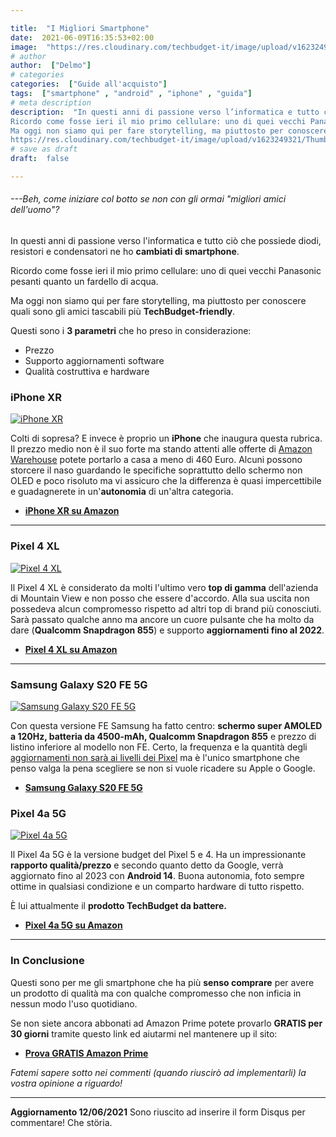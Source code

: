 ```yaml
---

title:  "I Migliori Smartphone"
date:  2021-06-09T16:35:53+02:00
image:  "https://res.cloudinary.com/techbudget-it/image/upload/v1623249321/Thumbnails/telephone-586268_1920_me7b9y.jpg"
# author
author:  ["Delmo"]
# categories
categories:  ["Guide all'acquisto"]
tags:  ["smartphone" , "android" , "iphone" , "guida"]
# meta description
description:  "In questi anni di passione verso l’informatica e tutto ciò che possiede diodi, resistori e condensatori ne ho cambiati di smartphone.
Ricordo come fosse ieri il mio primo cellulare: uno di quei vecchi Panasonic pesanti quanto un fardello di acqua.
Ma oggi non siamo qui per fare storytelling, ma piuttosto per conoscere quali sono gli amici tascabili più TechBudget-friendly.
https://res.cloudinary.com/techbudget-it/image/upload/v1623249321/Thumbnails/telephone-586268_1920_me7b9y.jpg"
# save as draft
draft:  false

---
```


###### ---Beh, come iniziare col botto se non con gli ormai "migliori amici dell'uomo"?

In questi anni di passione verso l'informatica e tutto ciò che possiede diodi, resistori e condensatori ne ho **cambiati di smartphone**.

Ricordo come fosse ieri il mio primo cellulare: uno di quei vecchi Panasonic pesanti quanto un fardello di acqua.

Ma oggi non siamo qui per fare storytelling, ma piuttosto per conoscere quali sono gli amici tascabili più **TechBudget-friendly**.

Questi sono i **3 parametri** che ho preso in considerazione:

- Prezzo
- Supporto aggiornamenti software
- Qualità costruttiva e hardware

### iPhone XR

[![iPhone XR](https://store.storeimages.cdn-apple.com/4668/as-images.apple.com/is/refurb-iphone-xr-black-gallery-2020?wid=2000&hei=2000&fmt=jpeg&qlt=95&.v=1578943274486)](https://amzn.to/3waruab)

Colti di sopresa? E invece è proprio un **iPhone** che inaugura questa rubrica. Il prezzo medio non è il suo forte ma stando attenti alle offerte di [Amazon Warehouse](https://amzn.to/3gqNFC3) potete portarlo a casa a meno di 460 Euro. Alcuni possono storcere il naso guardando le specifiche soprattutto dello schermo non OLED e poco risoluto ma vi assicuro che la differenza è quasi impercettibile e guadagnerete in un'**autonomia** di un'altra categoria.

- **[iPhone XR su Amazon](https://amzn.to/3waruab)**

___

### Pixel 4 XL

[![Pixel 4 XL](https://images-na.ssl-images-amazon.com/images/I/71Ns3Z6KFcL._AC_SY450_.jpg)](https://amzn.to/3v7lE8e)

Il Pixel 4 XL è considerato da molti l'ultimo vero **top di gamma** dell'azienda di Mountain View e non posso che essere d'accordo. Alla sua uscita non possedeva alcun compromesso rispetto ad altri top di brand più conosciuti. Sarà passato qualche anno ma ancore un cuore pulsante che ha molto da dare (**Qualcomm Snapdragon 855**) e supporto **aggiornamenti fino al 2022**.

- **[Pixel 4 XL su Amazon](https://amzn.to/3v7lE8e)**

___

### Samsung Galaxy S20 FE 5G

[![Samsung Galaxy S20 FE 5G](https://www.tomshw.it/images/images/2020/10/immagini-prodotto-640x640-121750.768x432.jpg)](https://amzn.to/2RNAbIp)

Con questa versione FE Samsung ha fatto centro: **schermo super AMOLED a 120Hz, batteria da 4500-mAh, Qualcomm Snapdragon 855** e prezzo di listino inferiore al modello non FE. Certo, la frequenza e la quantità degli [aggiornamenti non sarà ai livelli dei Pixel](https://www.aosmark.com/) ma è l'unico smartphone che penso valga la pena scegliere se non si vuole ricadere su Apple o Google.

- **[Samsung Galaxy S20 FE 5G](https://amzn.to/2RNAbIp)**

### Pixel 4a 5G

[![Pixel 4a 5G](https://images-na.ssl-images-amazon.com/images/I/71Ns3Z6KFcL._AC_SY450_.jpg)](https://amzn.to/3g5zYcN)

Il Pixel 4a 5G è la versione budget del Pixel 5 e 4. Ha un impressionante **rapporto qualità/prezzo** e secondo quanto detto da Google, verrà aggiornato fino al 2023 con **Android 14**. Buona autonomia, foto sempre ottime in qualsiasi condizione e un comparto hardware di tutto rispetto.

È lui attualmente il **prodotto TechBudget da battere.**

- **[Pixel 4a 5G su Amazon](https://amzn.to/3g5zYcN)**

___

### In Conclusione

Questi sono per me gli smartphone che ha più **senso comprare** per avere un prodotto di qualità ma con qualche compromesso che non inficia in nessun modo l'uso quotidiano.

Se non siete ancora abbonati ad Amazon Prime potete provarlo **GRATIS per 30 giorni** tramite questo link ed aiutarmi nel mantenere up il sito:

- **[Prova GRATIS Amazon Prime](https://amzn.to/3zrJKOm)**

*Fatemi sapere sotto nei commenti (quando riuscirò ad implementarli) la vostra opinione a riguardo!*

___

**Aggiornamento 12/06/2021**
Sono riuscito ad inserire il form Disqus per commentare!
Che störia.
